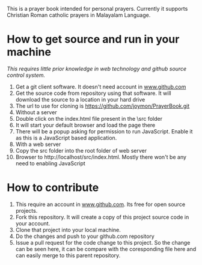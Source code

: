 This is a prayer book intended for personal prayers. Currently it supports Christian Roman catholic prayers in Malayalam Language.

# How to get source and run in your machine

*This requires little prior knowledge in web technology and github source control system.*

1. Get a git client software. It doesn't need account in www.github.com
2. Get the source code from repository using that software. It will download the source to a location in your hard drive
 1. The url to use for cloning is https://github.com/joymon/PrayerBook.git  
3. Without a server
 1. Double click on the index.html file present in the \src folder
 2. It will start your default browser and load the page there
 3. There will be a popup asking for permission to run JavaScript. Enable it as this is a JavaScript based application.
4. With a web server 
 1. Copy the src folder into the root folder of web server
 2. Browser to http://localhost/src/index.html. Mostly there won't be any need to enabling JavaScript

# How to contribute 
1. This require an account in www.github.com. Its free for open source projects.
2. Fork this repository. It will create a copy of this project source code in your account.
3. Clone that project into your local machine.
4. Do the changes and push to your github.com repository
5. Issue a pull request for the code change to this project. So the change can be seen here, it can be compare with the coresponding file here and can easily merge to this parent repository.
 
 
